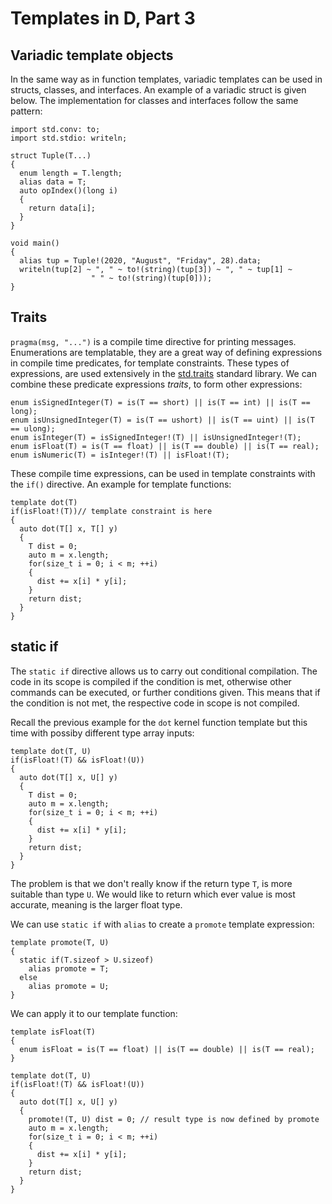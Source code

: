 # Templates in D, Part 3

## Variadic template objects

In the same way as in function templates, variadic templates can be used in structs, classes, and interfaces. An example of a variadic struct is given below. The implementation for classes and interfaces follow the same pattern:

    import std.conv: to;
    import std.stdio: writeln;
    
    struct Tuple(T...)
    {
      enum length = T.length;
      alias data = T;
      auto opIndex()(long i)
      {
        return data[i];
      }
    }
    
    void main()
    {
      alias tup = Tuple!(2020, "August", "Friday", 28).data;
      writeln(tup[2] ~ ", " ~ to!(string)(tup[3]) ~ ", " ~ tup[1] ~ 
                      " " ~ to!(string)(tup[0]));
    }

## Traits

`pragma(msg, "...")` is a compile time directive for printing messages. Enumerations are templatable, they are a great way of defining expressions in compile time predicates, for template constraints. These types of expressions, are used extensively in the [std.traits](https://dlang.org/phobos/std_traits.html) standard library. We can combine these predicate expressions *traits*, to form other expressions:

    enum isSignedInteger(T) = is(T == short) || is(T == int) || is(T == long);
    enum isUnsignedInteger(T) = is(T == ushort) || is(T == uint) || is(T == ulong);
    enum isInteger(T) = isSignedInteger!(T) || isUnsignedInteger!(T);
    enum isFloat(T) = is(T == float) || is(T == double) || is(T == real);
    enum isNumeric(T) = isInteger!(T) || isFloat!(T);

These compile time expressions, can be used in template constraints with the `if()` directive. An example for template functions:

    template dot(T)
    if(isFloat!(T))// template constraint is here
    {
      auto dot(T[] x, T[] y)
      {
        T dist = 0;
        auto m = x.length;
        for(size_t i = 0; i < m; ++i)
        {
          dist += x[i] * y[i];
        }
        return dist;
      }
    }

## static if

The `static if` directive allows us to carry out conditional compilation. The code in its scope is compiled if the condition is met, otherwise other commands can be executed, or further conditions given. This means that if the condition is not met, the respective code in scope is not compiled.

Recall the previous example for the `dot` kernel function template but this time with possiby different type array inputs:

    template dot(T, U)
    if(isFloat!(T) && isFloat!(U))
    {
      auto dot(T[] x, U[] y)
      {
        T dist = 0;
        auto m = x.length;
        for(size_t i = 0; i < m; ++i)
        {
          dist += x[i] * y[i];
        }
        return dist;
      }
    }


The problem is that we don't really know if the return type `T`, is more suitable than type `U`. We would like to return which ever value is most accurate, meaning is the larger float type.

We can use `static if` with `alias` to create a `promote` template expression:

    template promote(T, U)
    {
      static if(T.sizeof > U.sizeof)
        alias promote = T;
      else
        alias promote = U;
    }

We can apply it to our template function:

    template isFloat(T)
    {
      enum isFloat = is(T == float) || is(T == double) || is(T == real);
    }
    
    template dot(T, U)
    if(isFloat!(T) && isFloat!(U))
    {
      auto dot(T[] x, U[] y)
      {
        promote!(T, U) dist = 0; // result type is now defined by promote
        auto m = x.length;
        for(size_t i = 0; i < m; ++i)
        {
          dist += x[i] * y[i];
        }
        return dist;
      }
    }


